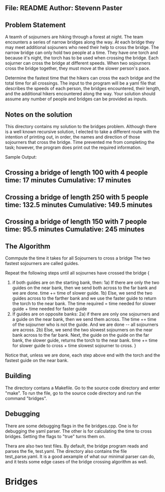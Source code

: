 File: README
Author: Stevenn Paster
-----------------------

Problem Statement
-----------------
A teamh of sojourners are hiking  through a forest at night. The team encounters a series of narrow bridges along the way.  At each bridge they may meet additional sojouners who need their help to cross the bridge. The narrow bridge can only hold two people at a time. They have one torch and because it's night, the torch has to be used when crossing the bridge. Each sojurner can cross the bridge at different speeds. When two sojourners cross the bridge together, they must move at the slower person's pace.

Determine the fastest time that the hikers can cross the each bridge and the total time for all crossings. The input to the program will be a yaml file that describes the speeds of each person, the bridges encountered, their length, and the additional hikers encountered along the way. Your solution should assume any number of people and bridges can be provided as inputs.


Notes on the solution
---------------------
This directory contains my solution to the bridges problem. Although there is a well known recursive solution, I elected to take 
a different route with the intention of printing out, in order, the names and direction of those sojourners that cross the bridge. 
Time prevented me from completing the task; however, the program does print out the required information.

Sample Output:

Crossing a bridge of length 100  with 4 people
   time:       17 minutes
   Cumulative: 17 minutes
------------------------------

Crossing a bridge of length 250  with 5 people
   time:       132.5 minutes
   Cumulative: 149.5 minutes
------------------------------

Crossing a bridge of length 150  with 7 people
   time:       95.5 minutes
   Cumulative: 245 minutes
------------------------------


The Algorithm
-------------
 Commpute the time it takes for all Sojourners to cross a bridge
 The two fastest sojourners are called guides.

 Repeat the following steps until all sojournes have crossed the bridge {
   1) if both guides are on the starting bank, then:
     1a) If there are only the two guides on the near bank, then we send both across to the far bank and we are done.
         time += time of slower guide.
     1b) Else, we send the two guides across to the farther bank and we use the faster guide to return the torch to the near bank.
         The time required = time needed for slower guide + time needed for faster guide
   2) If guides are on opposite banks:
     2a) if there are only one sojourners and a guide on the near bank, then we send them across.
         The time += time of the sojourner who is not the guide.
         And we are done -- all sojourners are across.
     2b) Else, we send the two slowest sojourners on the near bank across to the far bank.
         Next, the guide on the guide on the far bank, the slower guide, returns the torch to the near bank.
         time += time for slower guide to cross + time slowest sojourner to cross.
} 

Notice that, unless we are done, each step above end with the torch and the fastest guide on the near bank.


Building 
--------
The directory contans a Makefile. Go to the source code directory and enter "make". 
To run the file, go to the source code directory and run the command "bridges".


Debugging
---------
There are some debugging flags in the fie bridges.cpp. One is for debugging the yaml parser. The other is for calculating the time to cross bridges. Setting the flags to "true" turns them on.

Thera are also two test files.  By default, the bridge program reads and parses the fie, test.yaml. The directory also contains the file test_parse.yaml. It is a good aexample of what our minimal parser can do,  and it tests some edge cases of the bridge crossing algorithm as well. 

# Bridges
